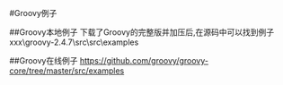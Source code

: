 #Groovy例子

##Groovy本地例子
下载了Groovy的完整版并加压后,在源码中可以找到例子
xxx\groovy-2.4.7\src\src\examples

##Groovy在线例子
https://github.com/groovy/groovy-core/tree/master/src/examples
